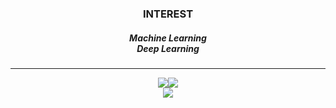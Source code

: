 
<div align="center">
<h3>INTEREST</h3>
 <h5>Machine Learning<br/>
  Deep Learning</h5>
 <hr/>
 <div align="center">
  <img src="https://img.shields.io/badge/Python-3776AB?style=flat&logo=Python&logoColor=white"/><img src="https://img.shields.io/badge/HTML5-E34F26?style=flat&logo=HTML5&logoColor=white"/>
</div>
<img src="https://img.shields.io/badge/C++-00599C?style=flat&logo=C++&logoColor=white"/>
